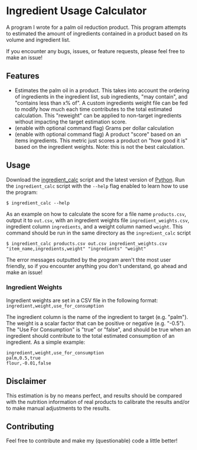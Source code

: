 # Ingredient Usage Calculator 
A program I wrote for a palm oil reduction product. This program attempts to estimated the amount of ingredients contained in a product based on its volume and ingredient list.

If you encounter any bugs, issues, or feature requests, please feel free to make an issue!

## Features
- Estimates the palm oil in a product. This takes into account the ordering of ingredients in the ingredient list, sub ingredients, "may contain", and "contains less than x% of". A custom ingredients weight file can be fed to modify how much each time contributes to the total estimated calculation. This "reweight" can be applied to non-target ingredients without impacting the target estimation score.
- (enable with optional command flag) Grams per dollar calculation
- (enable with optional command flag) A product "score" based on an items ingredients. This metric just scores a product on "how good it is" based on the ingredient weights. Note: this is not the best calculation.

## Usage
Download the [ingredient_calc](https://github.com/aasmart/Ingredient-Usage-Calculator/releases/tag/1.0) script and the latest version of [Python](https://www.python.org/). Run the `ingredient_calc` script with the `--help` flag enabled to learn how to use the program:
```
$ ingredient_calc --help
```

As an example on how to calculate the score for a file name `products.csv`, output it to `out.csv`, with an ingredient weights file `ingredient_weights.csv`, ingredient column `ingredients`, and a weight column named `weight`. This command should be run in the same directory as the `ingredient_calc` script
```
$ ingredient_calc products.csv out.csv ingredient_weights.csv "item_name,ingredients,weight" "ingredients" "weight"
```
The error messages outputted by the program aren't thte most user friendly, so if you encounter anything you don't understand, go ahead and make an issue!

### Ingredient Weights
Ingredient weights are set in a CSV file in the following format:
`ingredient,weight,use_for_consumption`

The ingredient column is the name of the ingredient to target (e.g. "palm"). The weight is a scalar factor that can be positive or negative (e.g. "-0.5"). The "Use For Consumption" is "true" or "false", and should be true when an ingredient should contribute to the total estimated consumption of an ingredient. As a simple example:
```
ingredient,weight,use_for_consumption
palm,0.5,true
flour,-0.01,false
```

## Disclaimer
This estimation is by no means perfect, and results should be compared with the nutrition information of real products to calibrate the results and/or to make manual adjustments to the results.

## Contributing
Feel free to contribute and make my (questionable) code a little better!
